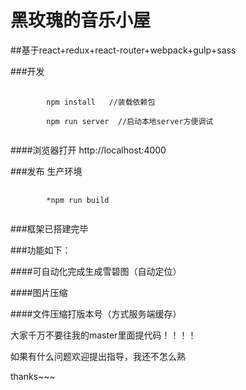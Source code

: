 # 黑玫瑰的音乐小屋

##基于react+redux+react-router+webpack+gulp+sass

###开发

<pre>
	<code>
		npm install   //装载依赖包

		npm run server  //启动本地server方便调试
	</code>
</pre>

####浏览器打开 http://localhost:4000

###发布 生产环境

<pre>
	<code>
		*npm run build
	</code>
</pre>

###框架已搭建完毕

###功能如下：

####可自动化完成生成雪碧图（自动定位）

####图片压缩

####文件压缩打版本号（方式服务端缓存）

大家千万不要往我的master里面提代码！！！！

如果有什么问题欢迎提出指导，我还不怎么熟

thanks~~~